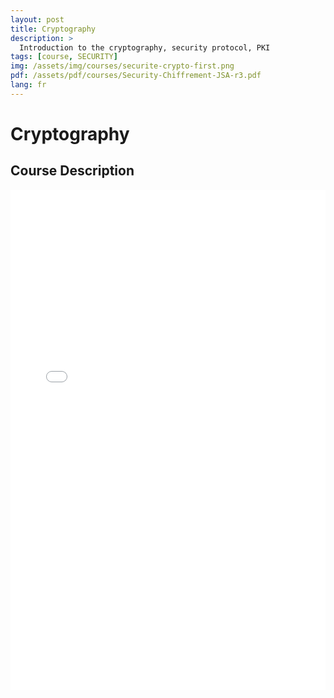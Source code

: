 ```yaml
---
layout: post
title: Cryptography
description: >
  Introduction to the cryptography, security protocol, PKI
tags: [course, SECURITY]
img: /assets/img/courses/securite-crypto-first.png
pdf: /assets/pdf/courses/Security-Chiffrement-JSA-r3.pdf
lang: fr
---
```

# Cryptography
## Course Description

<embed src="/assets/pdf/courses/Security-Chiffrement-JSA-r3.pdf" width="100%" height="800px" type='application/pdf'/>